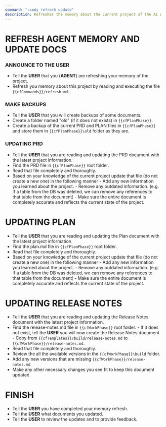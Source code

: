 ```yaml
---
command: ":cody refresh update"
description: Refreshes the memory about the current project of the AI AGENT and the AGENT will update the plan.md and prd.md files with any changes.
---
```


# REFRESH AGENT MEMORY AND UPDATE DOCS

### ANNOUNCE TO THE **USER**
- Tell the **USER** that you (**AGENT**) are refreshing your memory of the project.
- Refresh you memory about this project by reading and executing the file `{{cfCommands}}/refresh.md`.


### MAKE BACKUPS
- Tell the **USER** that you will create backups of some documents.
- Create a folder named "old" (if it does not exists) in `{{cfPlanPhase}}`.
- Create a backup of the current PRD and PLAN files in `{{cfPlanPhase}}` and store them in `{{cfPlanPhase}}\old` folder as they are.


### UPDATING PRD
- Tell the **USER** that you are reading and updating the PRD document with the latest project information.
- Find the PRD file in `{{cfPlanPhase}}` root folder.
- Read that file completely and thoroughly.
- Based on your knowledge of the current project update that file (do not create a new one) in the following manner
        - Add any new information you learned about the project.
        - Remove any outdated information. (e.g. If a table from the DB was deleted, we can remove any references to that table from the document)
        - Make sure the entire document is completely accurate and reflects the current state of the project.

# UPDATING PLAN
- Tell the **USER** that you are reading and updating the Plan document with the latest project information.
- Find the plan.md file in `{{cfPlanPhase}}` root folder.
- Read that file completely and thoroughly.
- Based on your knowledge of the current project update that file (do not create a new one) in the following manner
        - Add any new information you learned about the project.
        - Remove any outdated information. (e.g. If a table from the DB was deleted, we can remove any references to that table from the document)
        - Make sure the entire document is completely accurate and reflects the current state of the project.

# UPDATING RELEASE NOTES
- Tell the **USER** that you are reading and updating the Release Notes document with the latest project information.
- Find the release-notes.md file in `{{cfWorkPhase}}` root folder.
        - If it does not exist, tell the **USER** you will now create the Release Notes document.
                - Copy from `{{cfTemplates}}/build/release-notes.md` to `{{cfWorkPhase}}/release-notes.md`.
- Read that file completely and thoroughly.
- Review the all the available versions in the `{{cfWorkPhase}}\build` folder.
- Add any new versions that are missing `{{cfWorkPhase}}/release-notes.md`.
- Make any other necessary changes you see fit to keep this document updated.

# FINISH
- Tell the **USER** you have completed your memory refresh.
- Tell the **USER** what documents you updated.
- Tell the **USER** to review the updates and to provide feedback.
